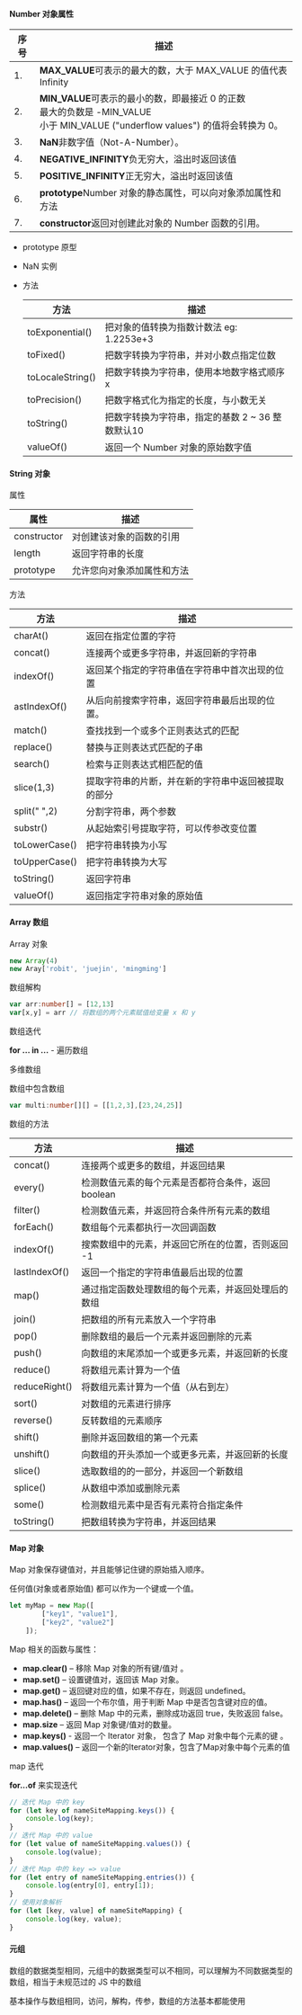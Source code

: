 #### Number 对象属性

| 序号 | 描述                                                         |
| ---- | ------------------------------------------------------------ |
| 1.   | **MAX_VALUE**可表示的最大的数，大于 MAX_VALUE 的值代表Infinity |
| 2.   | **MIN_VALUE**可表示的最小的数，即最接近 0 的正数 <br />最大的负数是 -MIN_VALUE<br />小于 MIN_VALUE ("underflow values") 的值将会转换为 0。 |
| 3.   | **NaN**非数字值（Not-A-Number）。                            |
| 4.   | **NEGATIVE_INFINITY**负无穷大，溢出时返回该值                |
| 5.   | **POSITIVE_INFINITY**正无穷大，溢出时返回该值                |
| 6.   | **prototype**Number 对象的静态属性，可以向对象添加属性和方法 |
| 7.   | **constructor**返回对创建此对象的 Number 函数的引用。        |

- prototype 原型

- NaN 实例

- 方法

  | 方法             | 描述                                             |
  | ---------------- | ------------------------------------------------ |
  | toExponential()  | 把对象的值转换为指数计数法 eg: 1.2253e+3         |
  | toFixed()        | 把数字转换为字符串，并对小数点指定位数           |
  | toLocaleString() | 把数字转换为字符串，使用本地数字格式顺序 x       |
  | toPrecision()    | 把数字格式化为指定的长度，与小数无关             |
  | toString()       | 把数字转换为字符串，指定的基数 2 ~ 36 整数默认10 |
  | valueOf()        | 返回一个 Number 对象的原始数字值                 |



#### String 对象

属性

| 属性        | 描述                       |
| ----------- | -------------------------- |
| constructor | 对创建该对象的函数的引用   |
| length      | 返回字符串的长度           |
| prototype   | 允许您向对象添加属性和方法 |

方法

| 方法          | 描述                                               |
| ------------- | -------------------------------------------------- |
| charAt()      | 返回在指定位置的字符                               |
| concat()      | 连接两个或更多字符串，并返回新的字符串             |
| indexOf()     | 返回某个指定的字符串值在字符串中首次出现的位置     |
| astIndexOf()  | 从后向前搜索字符串，返回字符串最后出现的位置。     |
| match()       | 查找找到一个或多个正则表达式的匹配                 |
| replace()     | 替换与正则表达式匹配的子串                         |
| search()      | 检索与正则表达式相匹配的值                         |
| slice(1,3)    | 提取字符串的片断，并在新的字符串中返回被提取的部分 |
| split(" ",2)  | 分割字符串，两个参数                               |
| substr()      | 从起始索引号提取字符，可以传参改变位置             |
| toLowerCase() | 把字符串转换为小写                                 |
| toUpperCase() | 把字符串转换为大写                                 |
| toString()    | 返回字符串                                         |
| valueOf()     | 返回指定字符串对象的原始值                         |

#### Array 数组

Array 对象

```ts
new Array(4)
new Aray['robit', 'juejin', 'mingming']
```

数组解构

```ts
var arr:number[] = [12,13] 
var[x,y] = arr // 将数组的两个元素赋值给变量 x 和 y
```

数组迭代

**for ... in ...**  - 遍历数组

多维数组

数组中包含数组

```ts
var multi:number[][] = [[1,2,3],[23,24,25]]  
```

数组的方法

| 方法          | 描述                                               |
| ------------- | -------------------------------------------------- |
| concat()      | 连接两个或更多的数组，并返回结果                   |
| every()       | 检测数值元素的每个元素是否都符合条件，返回 boolean |
| filter()      | 检测数值元素，并返回符合条件所有元素的数组         |
| forEach()     | 数组每个元素都执行一次回调函数                     |
| indexOf()     | 搜索数组中的元素，并返回它所在的位置，否则返回 -1  |
| lastIndexOf() | 返回一个指定的字符串值最后出现的位置               |
| map()         | 通过指定函数处理数组的每个元素，并返回处理后的数组 |
| join()        | 把数组的所有元素放入一个字符串                     |
| pop()         | 删除数组的最后一个元素并返回删除的元素             |
| push()        | 向数组的末尾添加一个或更多元素，并返回新的长度     |
| reduce()      | 将数组元素计算为一个值                             |
| reduceRight() | 将数组元素计算为一个值（从右到左）                 |
| sort()        | 对数组的元素进行排序                               |
| reverse()     | 反转数组的元素顺序                                 |
| shift()       | 删除并返回数组的第一个元素                         |
| unshift()     | 向数组的开头添加一个或更多元素，并返回新的长度     |
| slice()       | 选取数组的的一部分，并返回一个新数组               |
| splice()      | 从数组中添加或删除元素                             |
| some()        | 检测数组元素中是否有元素符合指定条件               |
| toString()    | 把数组转换为字符串，并返回结果                     |

#### Map 对象

Map 对象保存键值对，并且能够记住键的原始插入顺序。

任何值(对象或者原始值) 都可以作为一个键或一个值。

```ts
let myMap = new Map([
        ["key1", "value1"],
        ["key2", "value2"]
    ]); 
```

Map 相关的函数与属性：

- **map.clear()** – 移除 Map 对象的所有键/值对 。
- **map.set()** – 设置键值对，返回该 Map 对象。
- **map.get()** – 返回键对应的值，如果不存在，则返回 undefined。
- **map.has()** – 返回一个布尔值，用于判断 Map 中是否包含键对应的值。
- **map.delete()** – 删除 Map 中的元素，删除成功返回 true，失败返回 false。
- **map.size** – 返回 Map 对象键/值对的数量。
- **map.keys()** - 返回一个 Iterator 对象， 包含了 Map 对象中每个元素的键 。
- **map.values()** – 返回一个新的Iterator对象，包含了Map对象中每个元素的值 

map 迭代

**for...of** 来实现迭代

```ts
// 迭代 Map 中的 key
for (let key of nameSiteMapping.keys()) {
    console.log(key);                  
}
// 迭代 Map 中的 value
for (let value of nameSiteMapping.values()) {
    console.log(value);                 
}
// 迭代 Map 中的 key => value
for (let entry of nameSiteMapping.entries()) {
    console.log(entry[0], entry[1]);   
}
// 使用对象解析
for (let [key, value] of nameSiteMapping) {
    console.log(key, value);            
}
```

#### 元组 

数组的数据类型相同，元组中的数据类型可以不相同，可以理解为不同数据类型的数组，相当于未规范过的 JS 中的数组

基本操作与数组相同，访问，解构，传参，数组的方法基本都能使用

